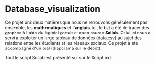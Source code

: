 # Database_visualization

Ce projet unit deux matières que nous ne retrouvons généralement pas ensemble, les **mathématiques** et l'**anglais**.
Ici, le but a été de tracer des graphes à l'aide du logiciel gartuit et open source **Scilab**. Celui-ci nous a servi à exploiter un large tableau de données (data.csv) au sujet des relations entre les étudiants et les réseaux sociaux. 
Ce projet a été accompagné d'un oral (diaporama sur le dépôt).

Tout le script Scilab est présenté sur sur le Script.md.
